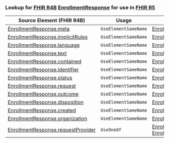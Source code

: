 ### Lookup for [FHIR R4B](https://hl7.org/fhir/R4B/) [EnrollmentResponse](https://hl7.org/fhir/R4B/EnrollmentResponse.html) for use in [FHIR R5](https://hl7.org/fhir/R5/)

| Source Element (FHIR R4B) | Usage | Target |
| -------------- | ----- | ------ |
| [EnrollmentResponse.meta](https://hl7.org/fhir/R4B/EnrollmentResponse.html#resource) | `UseElementSameName` | [EnrollmentResponse.meta](https://hl7.org/fhir/R5/EnrollmentResponse.html#resource) |
| [EnrollmentResponse.implicitRules](https://hl7.org/fhir/R4B/EnrollmentResponse.html#resource) | `UseElementSameName` | [EnrollmentResponse.implicitRules](https://hl7.org/fhir/R5/EnrollmentResponse.html#resource) |
| [EnrollmentResponse.language](https://hl7.org/fhir/R4B/EnrollmentResponse.html#resource) | `UseElementSameName` | [EnrollmentResponse.language](https://hl7.org/fhir/R5/EnrollmentResponse.html#resource) |
| [EnrollmentResponse.text](https://hl7.org/fhir/R4B/EnrollmentResponse.html#resource) | `UseElementSameName` | [EnrollmentResponse.text](https://hl7.org/fhir/R5/EnrollmentResponse.html#resource) |
| [EnrollmentResponse.contained](https://hl7.org/fhir/R4B/EnrollmentResponse.html#resource) | `UseElementSameName` | [EnrollmentResponse.contained](https://hl7.org/fhir/R5/EnrollmentResponse.html#resource) |
| [EnrollmentResponse.identifier](https://hl7.org/fhir/R4B/EnrollmentResponse.html#resource) | `UseElementSameName` | [EnrollmentResponse.identifier](https://hl7.org/fhir/R5/EnrollmentResponse.html#resource) |
| [EnrollmentResponse.status](https://hl7.org/fhir/R4B/EnrollmentResponse.html#resource) | `UseElementSameName` | [EnrollmentResponse.status](https://hl7.org/fhir/R5/EnrollmentResponse.html#resource) |
| [EnrollmentResponse.request](https://hl7.org/fhir/R4B/EnrollmentResponse.html#resource) | `UseElementSameName` | [EnrollmentResponse.request](https://hl7.org/fhir/R5/EnrollmentResponse.html#resource) |
| [EnrollmentResponse.outcome](https://hl7.org/fhir/R4B/EnrollmentResponse.html#resource) | `UseElementSameName` | [EnrollmentResponse.outcome](https://hl7.org/fhir/R5/EnrollmentResponse.html#resource) |
| [EnrollmentResponse.disposition](https://hl7.org/fhir/R4B/EnrollmentResponse.html#resource) | `UseElementSameName` | [EnrollmentResponse.disposition](https://hl7.org/fhir/R5/EnrollmentResponse.html#resource) |
| [EnrollmentResponse.created](https://hl7.org/fhir/R4B/EnrollmentResponse.html#resource) | `UseElementSameName` | [EnrollmentResponse.created](https://hl7.org/fhir/R5/EnrollmentResponse.html#resource) |
| [EnrollmentResponse.organization](https://hl7.org/fhir/R4B/EnrollmentResponse.html#resource) | `UseElementSameName` | [EnrollmentResponse.organization](https://hl7.org/fhir/R5/EnrollmentResponse.html#resource) |
| [EnrollmentResponse.requestProvider](https://hl7.org/fhir/R4B/EnrollmentResponse.html#resource) | `UseOneOf` | [EnrollmentResponse.requestProvider](https://hl7.org/fhir/R5/EnrollmentResponse.html#resource)<br />[EnrollmentResponse.requestProvider](https://hl7.org/fhir/R5/EnrollmentResponse.html#resource) |

